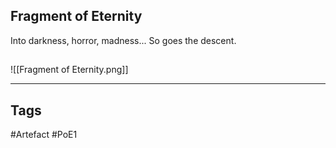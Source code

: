 ## Fragment of Eternity
Into darkness, horror, madness...
So goes the descent.
##
![[Fragment of Eternity.png]]

---
## Tags
#Artefact
#PoE1